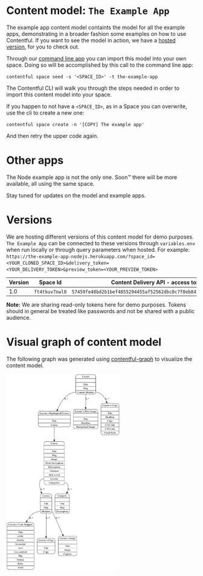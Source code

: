 Content model: `The Example App`
================================

The example app content model containts the model for all the example apps, demonstrating in a broader fashion some examples on how to use
Contentful. If you want to see the model in action, we have a [hosted version](https://the-example-app-nodejs.herokuapp.com/), for you
to check out.

Through our [command line app](https://github.com/contentful/contentful-cli) you can import this model into your own space. Doing so will be
accomplished by this call to the command line app:

```
contentful space seed -s '<SPACE_ID>' -t the-example-app
```

The Contentful CLI will walk you through the steps needed in order to import this content model into your space.

If you happen to not have a `<SPACE_ID>`, as in a Space you can overwrite, use the cli to create a new one:

```
contentful space create -n '[COPY] The example app'
```

And then retry the upper code again.



Other apps
==========

The Node example app is not the only one. Soon™ there will be more available, all using the
same space.

Stay tuned for updates on the model and example apps.



Versions
========

We are hosting different versions of this content model for demo purposes. `The Example App` can be connected to these versions through `variables.env` when run locally or through query parameters when hosted. For example: `https://the-example-app-nodejs.herokuapp.com/?space_id=<YOUR_CLONED_SPACE_ID>&delivery_token=<YOUR_DELIVERY_TOKEN>&preview_token=<YOUR_PREVIEW_TOKEN>`

| Version  | Space Id | Content Delivery API - access token | Content Preview API - access token |
| - | - | - | - |
| 1.0 | `ft4tkuv7nwl0` | `57459fe48bd2b1bef4855294455af52562dbc0c7f0eb84f8b2cd68692c186417` | `a9972e3cd83528def2fc9d3428c67cd622eb26d0a24239718c6ac61fe0288f2f` |

**Note:** We are sharing read-only tokens here for demo purposes. Tokens should in general be treated like passwords and not be shared with a public audience.

Visual graph of content model
=============================
The following graph was generated using [contentful-graph](https://www.npmjs.com/package/contentful-graph) to visualize the content model.

<img src="the-example-app-space-v1.png" width="300" />
